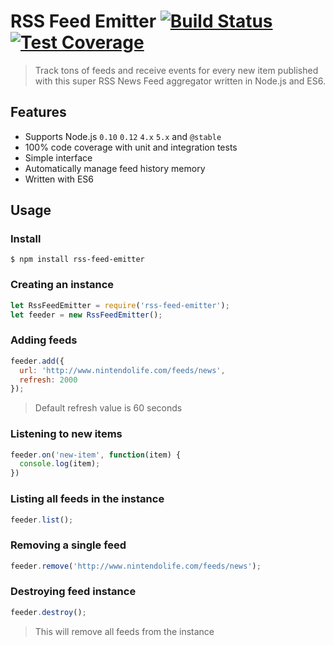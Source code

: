 # RSS Feed Emitter [![Build Status](https://travis-ci.org/filipedeschamps/rss-feed-emitter.svg?branch=master)](https://travis-ci.org/filipedeschamps/rss-feed-emitter) [![Test Coverage](https://codeclimate.com/github/filipedeschamps/rss-feed-emitter/badges/coverage.svg)](https://codeclimate.com/github/filipedeschamps/rss-feed-emitter/coverage)

> Track tons of feeds and receive events for every new item published with this super RSS News Feed aggregator written in Node.js and ES6.

## Features

 * Supports Node.js `0.10` `0.12` `4.x` `5.x` and `@stable`
 * 100% code coverage with unit and integration tests
 * Simple interface
 * Automatically manage feed history memory
 * Written with ES6

## Usage

### Install

```
$ npm install rss-feed-emitter
```

### Creating an instance

``` js
let RssFeedEmitter = require('rss-feed-emitter');
let feeder = new RssFeedEmitter();
```

### Adding feeds

``` js
feeder.add({
  url: 'http://www.nintendolife.com/feeds/news',
  refresh: 2000
});
```

> Default refresh value is 60 seconds

### Listening to new items

``` js
feeder.on('new-item', function(item) {
  console.log(item);
})
```

### Listing all feeds in the instance
``` js
feeder.list();
```

### Removing a single feed

``` js
feeder.remove('http://www.nintendolife.com/feeds/news');
```

### Destroying feed instance

``` js
feeder.destroy();
```
> This will remove all feeds from the instance
